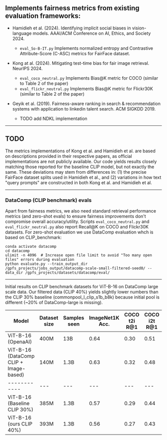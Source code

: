 ## Implements fairness metrics from existing evaluation frameworks:

- Hamidieh et al. (2024). Identifying implicit social biases in vision-language models. AAAI/ACM Conference on AI, Ethics, and Society 2024.
    - `eval_So-B-IT.py` Implements normalized entropy and Contrastive Attribute-Score (C-ASC) metrics for FairFace dataset.
      
- Kong at al. (2024). Mitigating test-time bias for fair image retrieval. NeurIPS 2024.
    - `eval_coco_neutral.py` Implements Bias@K metric for COCO (similar to Table 2 of the paper)
    - `eval_flickr_neutral.py` Implements Bias@K metric for Flickr30K (similar to Table 2 of the paper)
      
- Geyik et al. (2019). Fairness-aware ranking in search & recommendation systems with application to linkedin talent search. ACM SIGKDD 2019.
    - TODO add NDKL implementation
 

---- 

## TODO

The metrics implementations of Kong et al. and Hamidieh et al. are based on descriptions provided in their respective papers, as official implementations are not publicly available. Our code yields results closely matching those reported for the baseline CLIP model, but not exactly the same. These deviations may stem from differences in: (1) the precise FairFace dataset splits used in Hamidieh et al., and (2) variations in how text "query prompts" are constructed in both Kong et al. and Hamidieh et al.

---- 

### DataComp (CLIP benchmark) evals

Apart from fairness metrics, we also need standard retrieval performance metrics (and zero-shot evals) to ensure fairness improvements don't compromise overall accuracy/utility. 
Scripts `eval_coco_neutral.py` and `eval_flickr_neutral.py` also report Recall@K on COCO and Flickr30K datasets.
For zero-shot evaluation we use DataComp evaluation whch is based on CLIP_benchmark:

```
conda activate datacomp
cd datacomp
ulimit -n 4096  # Increase open file limit to avoid "Too many open files" errors during evaluation
python evaluate.py --train_output_dir /gpfs_projects/jobs_output/datacomp-scale-small-filtered-seed0/ --data_dir /gpfs_projects/datasets/datacomp/eval/
```

---------------------

Initial results on CLIP benchmark datasets for ViT-B-16 on DataComp large scale data. Our filtered data (CLIP 40%) yields slightly lower numbers than the CLIP 30% baseline (commonpool_l_clip_s1b_b8k) because initial pool is different (~20% of DataComp-large is missing).

Model         | Dataset size | Samples seen | ImageNet1K Acc. | COCO t2i R@1 | COCO i2t R@1 | Flickr30K t2i R@1 | Flickr30K i2t R@1 |
 ------------ | --- | --- | --- | --- | --- | --- | --- |
ViT-B-16 (OpenaAI)                     | 400M | 13B  | 0.64 | 0.30  | 0.51 | 0.59 | 0.78  |
ViT-B-16 (DataComp CLIP + Image-based) | 140M | 1.3B | 0.63 | 0.32  | 0.48 | 0.55 | 0.73  |
 ------------ | --- | --- | --- | --- | --- | --- | --- |
ViT-B-16 (Baseline CLIP 30%)           | 385M | 1.3B | 0.57 | 0.29  | 0.44 | 0.51 | 0.68  |
ViT-B-16 (ours CLIP 40%)               | 393M | 1.3B | 0.56 | 0.27  | 0.43 | 0.50 | 0.67  |
